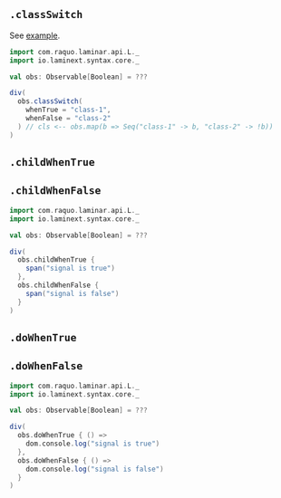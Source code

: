 ## `.classSwitch`

See [example](/core/example-signal-of-boolean-class-switch).

```scala
import com.raquo.laminar.api.L._
import io.laminext.syntax.core._

val obs: Observable[Boolean] = ???

div(
  obs.classSwitch(
    whenTrue = "class-1",
    whenFalse = "class-2"
  ) // cls <-- obs.map(b => Seq("class-1" -> b, "class-2" -> !b))
)
```

## `.childWhenTrue` 
## `.childWhenFalse`

```scala
import com.raquo.laminar.api.L._
import io.laminext.syntax.core._

val obs: Observable[Boolean] = ???

div(
  obs.childWhenTrue {
    span("signal is true")
  },
  obs.childWhenFalse {
    span("signal is false")
  }
)
```

## `.doWhenTrue`
## `.doWhenFalse`

```scala
import com.raquo.laminar.api.L._
import io.laminext.syntax.core._

val obs: Observable[Boolean] = ???

div(
  obs.doWhenTrue { () =>
    dom.console.log("signal is true")    
  },
  obs.doWhenFalse { () =>
    dom.console.log("signal is false")
  }
)
```
